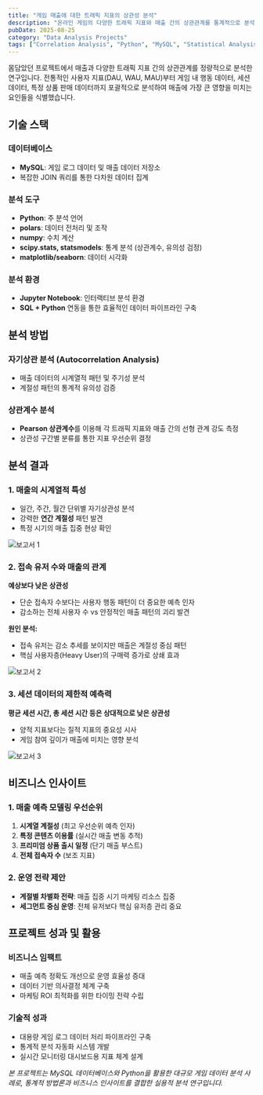 ```yaml
---
title: "게임 매출에 대한 트래픽 지표의 상관성 분석"
description: "온라인 게임의 다양한 트래픽 지표와 매출 간의 상관관계를 통계적으로 분석하여 매출 예측 모델링과 운영 전략 수립에 활용"
pubDate: 2025-08-25
category: "Data Analysis Projects"
tags: ["Correlation Analysis", "Python", "MySQL", "Statistical Analysis", "Game Analytics"]
---
```


몸담았던 프로젝트에서 매출과 다양한 트래픽 지표 간의 상관관계를 정량적으로 분석한 연구입니다. 전통적인 사용자 지표(DAU, WAU, MAU)부터 게임 내 행동 데이터, 세션 데이터, 특정 상품 판매 데이터까지 포괄적으로 분석하여 매출에 가장 큰 영향을 미치는 요인들을 식별했습니다.

## 기술 스택

### 데이터베이스
- **MySQL**: 게임 로그 데이터 및 매출 데이터 저장소
- 복잡한 JOIN 쿼리를 통한 다차원 데이터 집계

### 분석 도구
- **Python**: 주 분석 언어
- **polars**: 데이터 전처리 및 조작
- **numpy**: 수치 계산
- **scipy.stats, statsmodels**: 통계 분석 (상관계수, 유의성 검정)
- **matplotlib/seaborn**: 데이터 시각화

### 분석 환경
- **Jupyter Notebook**: 인터랙티브 분석 환경
- **SQL + Python** 연동을 통한 효율적인 데이터 파이프라인 구축

## 분석 방법

### 자기상관 분석 (Autocorrelation Analysis)

- 매출 데이터의 시계열적 패턴 및 주기성 분석
- 계절성 패턴의 통계적 유의성 검증

### 상관계수 분석

- **Pearson 상관계수**를 이용해 각 트래픽 지표와 매출 간의 선형 관계 강도 측정
- 상관성 구간별 분류를 통한 지표 우선순위 결정

## 분석 결과

### 1. 매출의 시계열적 특성

- 일간, 주간, 월간 단위별 자기상관성 분석
- 강력한 **연간 계절성** 패턴 발견
- 특정 시기의 매출 집중 현상 확인

![보고서 1](/projects/attachment/revenue-correlation-1.png)

### 2. 접속 유저 수와 매출의 관계
**예상보다 낮은 상관성**

- 단순 접속자 수보다는 사용자 행동 패턴이 더 중요한 예측 인자
- 감소하는 전체 사용자 수 vs 안정적인 매출 패턴의 괴리 발견

**원인 분석:**

- 접속 유저는 감소 추세를 보이지만 매출은 계절성 중심 패턴
- 핵심 사용자층(Heavy User)의 구매력 증가로 상쇄 효과

![보고서 2](/projects/attachment/revenue-correlation-3.png)

### 3. 세션 데이터의 제한적 예측력
**평균 세션 시간, 총 세션 시간 등은 상대적으로 낮은 상관성**

- 양적 지표보다는 질적 지표의 중요성 시사
- 게임 참여 깊이가 매출에 미치는 영향 분석

![보고서 3](/projects/attachment/revenue-correlation-2.png)

## 비즈니스 인사이트

### 1. 매출 예측 모델링 우선순위
1. **시계열 계절성** (최고 우선순위 예측 인자)
2. **특정 콘텐츠 이용률** (실시간 매출 변동 추적)
3. **프리미엄 상품 출시 일정** (단기 매출 부스트)
4. **전체 접속자 수** (보조 지표)

### 2. 운영 전략 제안
- **계절별 차별화 전략**: 매출 집중 시기 마케팅 리소스 집중
- **세그먼트 중심 운영**: 전체 유저보다 핵심 유저층 관리 중요

## 프로젝트 성과 및 활용

### 비즈니스 임팩트
- 매출 예측 정확도 개선으로 운영 효율성 증대
- 데이터 기반 의사결정 체계 구축
- 마케팅 ROI 최적화를 위한 타이밍 전략 수립

### 기술적 성과
- 대용량 게임 로그 데이터 처리 파이프라인 구축
- 통계적 분석 자동화 시스템 개발
- 실시간 모니터링 대시보드용 지표 체계 설계

*본 프로젝트는 MySQL 데이터베이스와 Python을 활용한 대규모 게임 데이터 분석 사례로, 통계적 방법론과 비즈니스 인사이트를 결합한 실용적 분석 연구입니다.*

